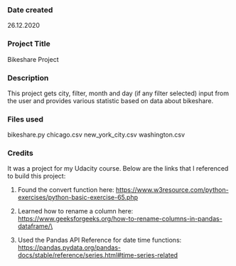 ### Date created
26.12.2020

### Project Title
Bikeshare Project

### Description
This project gets city, filter, month and day (if any filter selected) input from the user and provides various statistic based on data about bikeshare.

### Files used
bikeshare.py
chicago.csv
new_york_city.csv
washington.csv


### Credits
It was a project for my Udacity course. Below are the links that I referenced to build this project:

1. Found the convert function here:
https://www.w3resource.com/python-exercises/python-basic-exercise-65.php

2. Learned how to rename a column here:
https://www.geeksforgeeks.org/how-to-rename-columns-in-pandas-dataframe/\


3. Used the Pandas API Reference for date time functions:
https://pandas.pydata.org/pandas-docs/stable/reference/series.html#time-series-related
